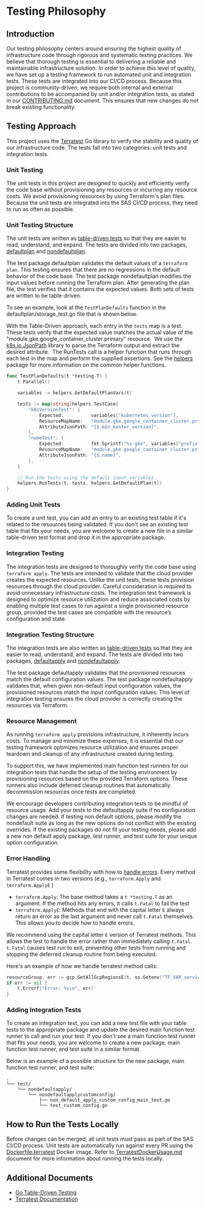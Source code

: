 # Testing Philosophy

## Introduction
Our testing philosophy centers around ensuring the highest quality of infrastructure code through rigorous and systematic testing practices. We believe that thorough testing is essential to delivering a reliable and maintainable infrastructure solution. In order to achieve this level of quality, we have set up a testing framework to run automated unit and integration tests. These tests are integrated into our CI/CD process. Because this project is community-driven, we require both internal and external contributions to be accompanied by unit and/or integration tests, as stated in our [CONTRIBUTING.md](../../CONTRIBUTING.md) document. This ensures that new changes do not break existing functionality.

## Testing Approach

This project uses the [Terratest](https://terratest.gruntwork.io/) Go library to verify the stability and quality of our infrastructure code. The tests fall into two categories: unit tests and integration tests.

### Unit Testing

The unit tests in this project are designed to quickly and efficiently verify the code base without provisioning any resources or incurring any resource costs. We avoid provisioning resources by using Terraform's plan files. Because the unit tests are integrated into the SAS CI/CD process, they need to run as often as possible.

### Unit Testing Structure

The unit tests are written as [table-driven tests](https://go.dev/wiki/TableDrivenTests) so that they are easier to read, understand, and expand. The tests are divided into two packages, [defaultplan](../../test/defaultplan) and [nondefaultplan](../../test/nondefaultplan).

The test package defaultplan validates the default values of a `terraform plan`. This testing ensures that there are no regressions in the default behavior of the code base. The test package nondefaultplan modifies the input values before running the Terraform plan. After generating the plan file, the test verifies that it contains the expected values. Both sets of tests are written to be table-driven.

To see an example, look at the `TestPlanDefaults` function in the defaultplan/storage_test.go file that is shown below.

With the Table-Driven approach, each entry in the `tests` map is a test. These tests verify that the expected value matches the actual value of the "module.gke.google_container_cluster.primary" resource.  We use the [k8s.io JsonPath](https://pkg.go.dev/k8s.io/client-go@v0.28.4/util/jsonpath) library to parse the Terraform output and extract the desired attribute.  The RunTests call is a helper function that runs through each test in the map and perform the supplied assertions. See the [helpers](../../test/helpers) package for more information on the common helper functions.

```go
func TestPlanDefaults(t *testing.T) {
	t.Parallel()

	variables := helpers.GetDefaultPlanVars(t)

	tests := map[string]helpers.TestCase{
		"k8sVersionTest": {
			Expected:          variables["kubernetes_version"],
			ResourceMapName:   "module.gke.google_container_cluster.primary",
			AttributeJsonPath: "{$.min_master_version}",
		},
		"nameTest": {
			Expected:          fmt.Sprintf("%s-gke", variables["prefix"]),
			ResourceMapName:   "module.gke.google_container_cluster.primary",
			AttributeJsonPath: "{$.name}",
		},
	}

    // Run the tests using the default input variables.
    helpers.RunTests(t, tests, helpers.GetDefaultPlan(t))
}
```
### Adding Unit Tests

To create a unit test, you can add an entry to an existing test table if it's related to the resources being validated. If you don't see an existing test table that fits your needs, you are welcome to create a new file in a similar table-driven test format and drop it in the appropriate package.

### Integration Testing

The integration tests are designed to thoroughly verify the code base using `terraform apply`. The tests are intended to validate that the cloud provider creates the expected resources. Unlike the unit tests, these tests provision resources through the cloud provider. Careful consideration is required to avoid unnecessary infrastructure costs. The integration test framework is designed to optimize resource utilization and reduce associated costs by enabling multiple test cases to run against a single provisioned resource group, provided the test cases are compatible with the resource’s configuration and state.

### Integration Testing Structure

The integration tests are also written as [table-driven tests](https://go.dev/wiki/TableDrivenTests) so that they are easier to read, understand, and expand. The tests are divided into two packages, [defaultapply](../../test/defaultapply) and [nondefaultapply](../../test/nondefaultapply).

The test package defaultapply validates that the provisioned resources match the default configuration values. The test package nondefaultapply validates that, when given non-default input configuration values, the provisioned resources match the input configuration values. This level of integration testing ensures the cloud provider is correctly creating the resources via Terraform.

### Resource Management

As running `terraform apply` provisions infrastructure, it inherently incurs costs. To manage and minimize these expenses, it is essential that our testing framework optimizes resource utilization and ensures proper teardown and cleanup of any infrastructure created during testing.

To support this, we have implemented main function test runners for our integration tests that handle the setup of the testing environment by provisioning resources based on the provided Terraform options. These runners also include deferred cleanup routines that automatically decommission resources once tests are completed.

We encourage developers contributing integration tests to be mindful of resource usage. Add your tests to the defaultapply suite if no configuration changes are needed.  If testing non default options, please modify the nondefault suite as long as the new options do not conflict with the existing overrides. If the existing packages do not fit your testing needs, please add a new non default apply package, test runner, and test suite for your unique option configuration.

### Error Handling

Terratest provides some flexibility with how to [handle errors](https://terratest.gruntwork.io/docs/testing-best-practices/error-handling/). Every method in Terratest comes in two versions (e.g., `terraform.Apply` and `terraform.ApplyE` )

* `terraform.Apply`: The base method takes a `t *testing.T` as an argument. If the method hits any errors, it calls `t.Fatal` to fail the test
* `terraform.ApplyE`: Methods that end with the capital letter `E` always return an error as the last argument and never call `t.Fatal` themselves. This allows you to decide how to handle errors.

We recommend using the capital letter `E` version of Terratest methods. This allows the test to handle the error rather than immediately calling `t.Fatal`. `t.Fatal` causes test run to exit, preventing other tests from running and stopping the deferred cleanup routine from being executed.

Here's an example of how we handle terratest method calls:

```go
resourceGroup, err := gcp.GetAllGcpRegionsE(t, os.Getenv("TF_VAR_service_account_keyfile"))
if err != nil {
    t.Errorf("Error: %s\n", err)
}
```

### Adding Integration Tests

To create an integration test, you can add a new test file with your table tests to the appropriate package and update the desired main function test runner to call and run your test.  If you don't see a main function test runner that fits your needs, you are welcome to create a new package, main function test runner, and test suite in a similar format.

Below is an example of a possible structure for the new package, main function test runner, and test suite:

    .
    └── test/
        └── nondefaultapply/
            └── nondefaultapplycustomconfig/
                ├── non_default_apply_custom_config_main_test.go
                └── test_custom_config.go


## How to Run the Tests Locally

Before changes can be merged, all unit tests must pass as part of the SAS CI/CD process. Unit tests are automatically run against every PR using the [Dockerfile.terratest](../../Dockerfile.terratest) Docker image. Refer to [TerratestDockerUsage.md](./TerratestDockerUsage.md) document for more information about running the tests locally.

## Additional Documents

* [Go Table-Driven Testing](https://go.dev/wiki/TableDrivenTests)
* [Terratest Documentation](https://terratest.gruntwork.io/docs/)